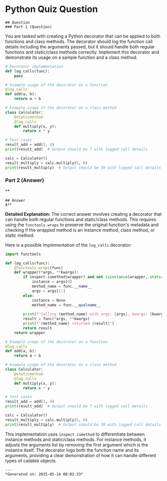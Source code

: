 # Python Quiz Question
    
    ## Question
    ### Part 1 (Question)
You are tasked with creating a Python decorator that can be applied to both functions and class methods. The decorator should log the function call details including the arguments passed, but it should handle both regular functions and static/class methods correctly. Implement this decorator and demonstrate its usage on a sample function and a class method.

```python
# Decorator implementation
def log_calls(func):
    pass

# Example usage of the decorator on a function
@log_calls
def add(a, b):
    return a + b

# Example usage of the decorator on a class method
class Calculator:
    @staticmethod
    @log_calls
    def multiply(x, y):
        return x * y

# Test cases
result_add = add(3, 4)
print(result_add)  # Output should be 7 with logged call details

calc = Calculator()
result_multiply = calc.multiply(5, 6)
print(result_multiply)  # Output should be 30 with logged call details
```

### Part 2 (Answer)
**
    
    ## Answer
    A**

**Detailed Explanation:** 
The correct answer involves creating a decorator that can handle both regular functions and static/class methods. This requires using the `functools.wraps` to preserve the original function's metadata and checking if the wrapped method is an instance method, class method, or static method.

Here is a possible implementation of the `log_calls` decorator:

```python
import functools

def log_calls(func):
    @functools.wraps(func)
    def wrapper(*args, **kwargs):
        if inspect.ismethod(wrapper) and not isinstance(wrapper, staticmethod):
            instance = args[0]
            method_name = func.__name__
            args = args[1:]
        else:
            instance = None
            method_name = func.__qualname__
        
        print(f"Calling {method_name} with args: {args}, kwargs: {kwargs}")
        result = func(*args, **kwargs)
        print(f"{method_name} returned {result}")
        return result
    return wrapper

# Example usage of the decorator on a function
@log_calls
def add(a, b):
    return a + b

# Example usage of the decorator on a class method
class Calculator:
    @staticmethod
    @log_calls
    def multiply(x, y):
        return x * y

# Test cases
result_add = add(3, 4)
print(result_add)  # Output should be 7 with logged call details

calc = Calculator()
result_multiply = calc.multiply(5, 6)
print(result_multiply)  # Output should be 30 with logged call details
```

This implementation uses `inspect.ismethod` to differentiate between instance methods and static/class methods. For instance methods, it adjusts the arguments list by removing the first argument which is the instance itself. The decorator logs both the function name and its arguments, providing a clear demonstration of how it can handle different types of callable objects.
    
    ---
    *Generated on: 2025-05-14 08:02:33*
    